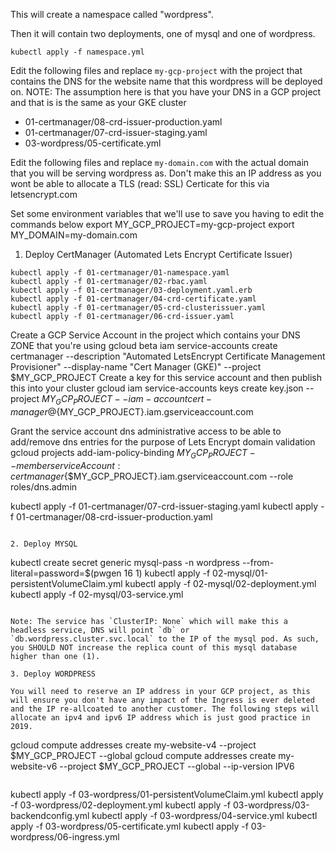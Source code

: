 This will create a namespace called "wordpress".

Then it will contain two deployments, one of mysql and one of wordpress.

```
kubectl apply -f namespace.yml
```

Edit the following files and replace `my-gcp-project` with the project that contains the DNS for the website name that this wordpress will be deployed on.
NOTE: The assumption here is that you have your DNS in a GCP project and that is is the same as your GKE cluster
- 01-certmanager/08-crd-issuer-production.yaml
- 01-certmanager/07-crd-issuer-staging.yaml
- 03-wordpress/05-certificate.yml

Edit the following files and replace `my-domain.com` with the actual domain that you will be serving wordpress as. Don't make this an IP address as you wont be able to allocate a TLS (read: SSL) Certicate for this via letsencrypt.com

Set some environment variables that we'll use to save you having to edit the commands below
export MY_GCP_PROJECT=my-gcp-project
export MY_DOMAIN=my-domain.com

1. Deploy CertManager (Automated Lets Encrypt Certificate Issuer)
```
kubectl apply -f 01-certmanager/01-namespace.yaml
kubectl apply -f 01-certmanager/02-rbac.yaml
kubectl apply -f 01-certmanager/03-deployment.yaml.erb
kubectl apply -f 01-certmanager/04-crd-certificate.yaml
kubectl apply -f 01-certmanager/05-crd-clusterissuer.yaml
kubectl apply -f 01-certmanager/06-crd-issuer.yaml
```

Create a GCP Service Account in the project which contains your DNS ZONE that you're using
    gcloud beta iam service-accounts create certmanager --description "Automated LetsEncrypt Certificate Management Provisioner" --display-name "Cert Manager (GKE)" --project $MY_GCP_PROJECT
Create a key for this service account and then publish this into your cluster
    gcloud iam service-accounts keys create key.json --project ${MY_GCP_PROJECT} --iam-account cert-manager@${MY_GCP_PROJECT}.iam.gserviceaccount.com

Grant the service account dns administrative access to be able to add/remove dns entries for the purpose of Lets Encrypt domain validation
    gcloud projects add-iam-policy-binding $MY_GCP_PROJECT --member serviceAccount:certmanager${$MY_GCP_PROJECT}.iam.gserviceaccount.com --role roles/dns.admin

kubectl apply -f 01-certmanager/07-crd-issuer-staging.yaml
kubectl apply -f 01-certmanager/08-crd-issuer-production.yaml
```

2. Deploy MYSQL
```
kubectl create secret generic mysql-pass -n wordpress --from-literal=password=$(pwgen 16 1)
kubectl apply -f 02-mysql/01-persistentVolumeClaim.yml
kubectl apply -f 02-mysql/02-deployment.yml
kubectl apply -f 02-mysql/03-service.yml
```

Note: The service has `ClusterIP: None` which will make this a headless service, DNS will point `db` or `db.wordpress.cluster.svc.local` to the IP of the mysql pod. As such, you SHOULD NOT increase the replica count of this mysql database higher than one (1).

3. Deploy WORDPRESS

You will need to reserve an IP address in your GCP project, as this will ensure you don't have any impact of the Ingress is ever deleted and the IP re-allcoated to another customer. The following steps will allocate an ipv4 and ipv6 IP address which is just good practice in 2019.

````
gcloud compute addresses create my-website-v4 --project $MY_GCP_PROJECT --global
gcloud compute addresses create my-website-v6 --project $MY_GCP_PROJECT --global --ip-version IPV6
```

```
kubectl apply -f 03-wordpress/01-persistentVolumeClaim.yml
kubectl apply -f 03-wordpress/02-deployment.yml
kubectl apply -f 03-wordpress/03-backendconfig.yml
kubectl apply -f 03-wordpress/04-service.yml
kubectl apply -f 03-wordpress/05-certificate.yml
kubectl apply -f 03-wordpress/06-ingress.yml
```